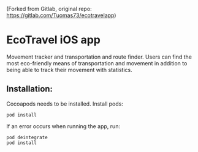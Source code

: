 (Forked from Gitlab, original repo: https://gitlab.com/Tuomas73/ecotravelapp)

# EcoTravel iOS app
Movement tracker and transportation and route finder. Users can find the most eco-friendly means of transportation and movement in addition to being able to track their movement with statistics.

## Installation:
Cocoapods needs to be installed. Install pods:

```
pod install
```

If an error occurs when running the app, run:

```
pod deintegrate
pod install
```
